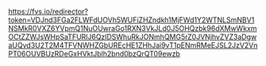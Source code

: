 

https://fvs.io/redirector?token=VDJnd3FGa2FLWFdUOVh5WUFiZHZndkh1MjFWd1Y2WTNLSmNBV1NSMkR0VXZ6YVpmQ1NuOUwraGo1RXN3VkJLd0J5OHQzbk96dXMwWkxmOCtZZWJsWHpSaTFURlJ6QzlDSWhuRkJONmhQMG5rZ0JVNjhvZVZ3aDgwaUQvd3U2T2M4TFVNWHZGbUREcHE1ZHhJai9vT1pENmRMeEJSL2JzV2VnPT06OUVBUzRDeGxHVktJblh2bnd0bzQrQT09ewzb
